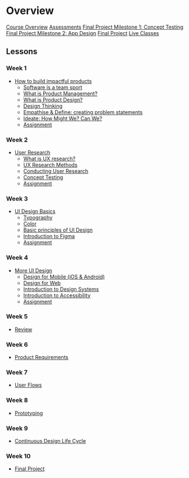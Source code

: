 # Overview

[Course Overview](pm-and-design.md)
[Assessments](assessments.md)
[Final Project Milestone 1: Concept Testing](concept-testing.md)
[Final Project Milestone 2: App Design](app-designs.md)
[Final Project](final-project.md)
[Live Classes]()


## Lessons

### Week 1

- [How to build impactful products](lessons/software-dev-teams.md)
  - [Software is a team sport](lessons/software-team/basics.md)
  - [What is Product Management?](lessons/software-team/what-is-pm.md)
  - [What is Product Design?](lessons/software-team/what-is-design.md)
  - [Design Thinking](lessons/software-team/design-thinking.md)
  - [Empathise & Define: creating problem statements](lessons/software-team/empathize-and-define.md)
  - [Ideate: How Might We? Can We?](lessons/software-team/how-might-we.md)
  - [Assignment](lessons/software-team/assignment.md)

### Week 2

- [User Research](lessons/ux-research.md)
  - [What is UX research?](lessons/ux-research/basics.md)
  - [UX Research Methods](lessons/ux-research/methods.md)
  - [Conducting User Research](lessons/ux-research/conducting-research.md)
  - [Concept Testing](lessons/ux-research/concept-testing.md)
  - [Assignment](lessons/ux-research/assignment.md)

### Week 3

- [UI Design Basics](lessons/ui-design-basics.md)
  - [Typography](lessons/ui-design-basics/typography.md)
  - [Color](lessons/ui-design-basics/color.md)
  - [Basic principles of UI Design](lessons/ui-design-basics/basic-principles.md)
  - [Introduction to Figma](lessons/ui-design-basics/introduction-to-Figma.md)
  - [Assignment](lessons/ui-design-basics/assignment.md)


### Week 4

- [More UI Design](lessons/more-ui-design.md)
  - [Design for Mobile (iOS & Android)](lessons/more-ui-design/mobile.md)
  - [Design for Web](lessons/more-ui-design/web.md)
  - [Introduction to Design Systems](lessons/more-ui-design/design-systems.md)
  - [Introduction to Accessibility](lessons/more-ui-design/accessibility.md)
  - [Assignment](lessons/more-ui-design/assignment.md)

### Week 5
- [Review]()


### Week 6
- [Product Requirements]()


### Week 7
- [User Flows]()

### Week 8
- [Prototyping]()


### Week 9
- [Continuous Design Life Cycle]()

### Week 10
- [Final Project](final-project.md)

